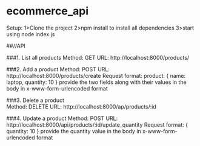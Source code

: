 # ecommerce_api

Setup:
1>Clone the project 
2>npm install to install all dependencies
3>start using node index.js



##//API


###1. List all products
 Method: GET
 URL: http://localhost:8000/products/
 
  
###2. Add a product
  Method: POST
  URL: http://localhost:8000/products/create
  Request format:
    product: {
    name: laptop,
    quantity: 10
  }
  provide the two fields along with their values in the body in x-www-form-urlencoded format
 
 
###3. Delete a product  
 Method: DELETE
 URL: http://localhost:8000/ap/products/:id
 
 
  
###4. Update a product
  Method: POST
  URL: http://localhost:8000/api/products/:id/update_quantity
    Request format:
    {
    quantity: 10
  }
  provide the quantity value in the body in x-www-form-urlencoded format

